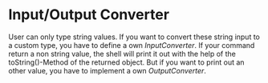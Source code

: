 Input/Output Converter
============

User can only type string values. If you want to convert these string input to a custom type, you have to define a own _InputConverter_.
If your command return a non string value, the shell will print it out with the help of the toString()-Method of the returned object. But if you
want to print out an other value, you have to implement a own _OutputConverter_.